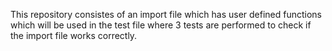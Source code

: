 This repository consistes of an import file which has user defined functions which will be used in the test file where 3 tests are performed to check if the import file works correctly.
